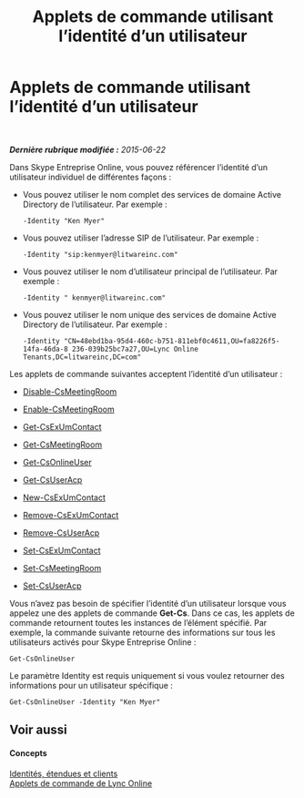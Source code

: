 ﻿---
title: Applets de commande utilisant l’identité d’un utilisateur
TOCTitle: Applets de commande utilisant l’identité d’un utilisateur
ms:assetid: be87409f-6372-4c70-91ac-6ef13dfbe65a
ms:mtpsurl: https://technet.microsoft.com/fr-fr/library/Dn362842(v=OCS.15)
ms:contentKeyID: 56269648
ms.date: 06/01/2017
mtps_version: v=OCS.15
ms.translationtype: HT
---

# Applets de commande utilisant l’identité d’un utilisateur

 

_**Dernière rubrique modifiée :** 2015-06-22_

Dans Skype Entreprise Online, vous pouvez référencer l’identité d’un utilisateur individuel de différentes façons :

  - Vous pouvez utiliser le nom complet des services de domaine Active Directory de l’utilisateur. Par exemple :
    
        -Identity "Ken Myer"

  - Vous pouvez utiliser l’adresse SIP de l’utilisateur. Par exemple :
    
        -Identity "sip:kenmyer@litwareinc.com"

  - Vous pouvez utiliser le nom d’utilisateur principal de l’utilisateur. Par exemple :
    
        -Identity " kenmyer@litwareinc.com"

  - Vous pouvez utiliser le nom unique des services de domaine Active Directory de l’utilisateur. Par exemple :
    
        -Identity "CN=48ebd1ba-95d4-460c-b751-811ebf0c4611,OU=fa8226f5-14fa-46da-8 236-039b25bc7a27,OU=Lync Online Tenants,DC=litwareinc,DC=com"

Les applets de commande suivantes acceptent l’identité d’un utilisateur :

  - [Disable-CsMeetingRoom](https://docs.microsoft.com/en-us/powershell/module/skype/Disable-CsMeetingRoom)

  - [Enable-CsMeetingRoom](enable-csmeetingroom.md)

  - [Get-CsExUmContact](https://docs.microsoft.com/en-us/powershell/module/skype/Get-CsExUmContact)

  - [Get-CsMeetingRoom](get-csmeetingroom.md)

  - [Get-CsOnlineUser](get-csonlineuser.md)

  - [Get-CsUserAcp](get-csuseracp.md)

  - [New-CsExUmContact](new-csexumcontact.md)

  - [Remove-CsExUmContact](remove-csexumcontact.md)

  - [Remove-CsUserAcp](remove-csuseracp.md)

  - [Set-CsExUmContact](set-csexumcontact.md)

  - [Set-CsMeetingRoom](set-csmeetingroom.md)

  - [Set-CsUserAcp](https://docs.microsoft.com/en-us/powershell/module/skype/Set-CsUserAcp)

Vous n’avez pas besoin de spécifier l’identité d’un utilisateur lorsque vous appelez une des applets de commande **Get-Cs**. Dans ce cas, les applets de commande retournent toutes les instances de l’élément spécifié. Par exemple, la commande suivante retourne des informations sur tous les utilisateurs activés pour Skype Entreprise Online :

    Get-CsOnlineUser

Le paramètre Identity est requis uniquement si vous voulez retourner des informations pour un utilisateur spécifique :

    Get-CsOnlineUser -Identity "Ken Myer"

## Voir aussi

#### Concepts

[Identités, étendues et clients](identities-scopes-and-tenants-in-skype-for-business-online.md)  
[Applets de commande de Lync Online](the-skype-for-business-online-cmdlets.md)

